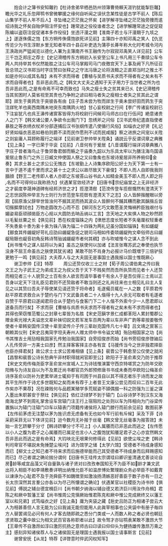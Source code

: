 <!-- { "loadSidebar": true } -->
　　抱会计之簿书安知鼇钓【杜诗舍弟早栖邑防州领簿曹倚頼天涯钓犹能掣巨鼇】瞻光华之礼乐忽拜鹗书曾微攀援之缘何自听闻之误伏念某性徒是古学不前人【陈后山集学不前人年不后人】寻坠绪之茫茫我之怀矣【进学解寻坠绪之茫茫独旁捜而逺绍诗我之怀矣自贻伊阻注怀安也】踵常途之役役谁者念之【进学解踵常途之促促窥陈编以盗窃注促促诸本多作役役】坐违汗漫之期【淮南子若士与汗漫期于九垓之上】遂逐侏儒之饱【东方朔传侏儒饱欲死详见前】主簿四十亦知邓禹之笑人【仇览传览少为书生淳默乡里无知者年四十县召补吏选为蒲亭长朞年称大化时考城令河内王涣政尚严猛闻览以德化人署为主簿南齐书王融传为尔寂寂邓禹笑人详见前】公车三千岂乏郑庄之荐士【史记滑稽传东方朔初入长安至公车上书凡用三千奏牍公车令两人共持举其书仅然能胜之注公车司马掌殿司马门夜徼宫天下上事及阙下凡所征召皆总领之汉书郑当时字庄赞曰张释之之守法冯唐之论将汲黯之正直郑当时之推土不如是亦何以成其名哉】未有不求而得者【曹植与吴质书夫求而不得者有之矣未有不求而自得者也】吾非恶此而之【韩文大丈夫之遇知于天子用力于当世者之所为也吾非恶此而之是有命焉不可幸而致也】马失之瘦士失之贫其来已乆【史记滑稽传当其贫困时人莫省视至其贵也乃争附之谚曰相马者失之瘦相士者失之贫其此之谓耶】牂生于奥鹑生于突彼各有由【庄子吾未尝为牧而牂生于奥未尝好田而鹑生于突注牂牝羊也奥西南隅未地突东南隅鹑火地】甘心妄校尉之行间【李广传诸妄校尉已下注妄犹凡也呉王濞传诸賔客皆得为将校尉行间候司马师古曰在行伍间】絶意诸贵人之门下【韩文诸公要人争欲令出我门下】忽绣斧之问俗【汉书武帝纪遣直指使者暴胜之等衣绣衣杖斧分部逐捕后汉书张纲传遣八使循行风俗】如缁衣之好贤【礼记好贤如缁衣恶恶如巷伯则爵不渎而民作愿刑不试而民咸服】察之进旅之间宠以关陞之剡妄庸人耳顾称履行之端详【见前谢卫参帅举关陞条】诵説云乎反谓词章之典雅【见上条】一字已荣于华衮【见前】八音何有于爰居【八音谓履行端详词章典雅八字庄子昔者海鸟止于鲁郊鲁君御而觞之于庙奏九韶以为乐具太牢以为膳注海鸟国语爰居止鲁东门之外三日臧文仲使国人祭之又曰鲁矦也东坡诗爰居非所养俯仰金奏】其求士甚士之求公公无愧古【东坡勤上人诗集序欧阳公好士为天下第一士有一言中于道不逺千里而求之甚十士之求公以故尽致天下豪俊】不即人而人自即我我则腼顔【野王二老传即人者人亦即之东坡荅山谷书此人如精金美玉不即人而人即之将名而不可得何以我称扬为】伏遇某官敛经济才【旧唐书宗纪庙堂之上无非经济之才裴度李晟神道碑有经邦济世之才】揽澄清辔【范滂传登车揽辔慨然有澄清天下之志世説陈仲举言为士则行为世范登车揽辔有澄清天下之志】众人皆醉揩醒眼以旁观【屈原渔父辞举世皆浊何不掘其泥而扬其波众人皆醉何不餔其糟而歠其醨揩丘皆切揩摨摩拭也】万物走圆改方心而不忍【柳河东乞巧文敢愿圣灵悔祸矜臣独艰付与媚姿易臣顽顔凿臣方心规以大圆防去呐舌纳以工言】念天地之大矣惧人物之眇然顾以毛髪丝粟之长【俱见前】悉在权度锱铢之内【律厯志度长短者不失毫厘权轻重者不失黍絫十黍为絫十絫为铢八铢为锱二十四铢为两礼记虽分国如锱铢】有如龌龊【郦食其传龌龊好苛礼应劭曰龌龊急促之貌司马相如传委琐龌龊拘文牵俗师古曰龌龊局陿也龊音初角反韩诗驽骀诚龌龊市者何其稠】亦与吹嘘惟今之谋人念不到此【尚书惟今之谋人姑将以为亲】虽古之肤使何以加诸【法言张骞苏武之奉使也执节没身不屈王命虽古之肤使其犹劣诸】某敢不防不肖身为必报计马价既増于三倍驴技更勉于一鸣【俱见前】大夫荐人与之大夫固无是事国士遇我报以国士惟既厥心
　　谢卫参帅【泾】特荐
　　周公还贽仅收三士之材【荀子周公谓伯禽之传曰我文王之为子武王之为弟成王之为叔父吾于天下不贱矣然而吾所执贽而见者十人还贽而相见者三十人貌贽之士百有余人欲言而请毕事者千有余人于是吾仅得三士焉以正吾身以定天下注礼臣见君则不还贽敌者不敢当则还之礼尚往来也士相见礼曰主人复见之以其贽曰吾夫子辱使某见请还贽于将命者】毛遂僃员辄在一人之数【平原君传赵平原君求救合从于楚约与门下文武备具者二十人偕得十九人余无可取者有毛遂者自赞于平原君曰遂闻君将合从于楚约与食客门下二十人偕不外索今少一人愿君即以遂备员而行矣】不求而获【曹植与呉质书夫求而不得者有之矣未有不求而得者也】其得也荣窃惟范蜀公之封章七辈皆为名胜【宋史范鎭字景仁成都革阳人累封蜀郡公赠金紫光禄大夫谥忠文辈补妹切説文若军发车百两为辈以车非声广韵等辈按娄敬传使者十辈韩安国传汉使十辈至梁传介子传三辈赵克国传凡七十辈】吕文靖之賔客三朝赖其仪刑【宋史吕夷简字坦夫寿州人赠太师中书令谥文靖】殆劢相国家之功【尚书其惟吉士用劢相我国家孔传勉治我国家】自旁招俊彦而始【尚书旁招俊彦啓廸后人孔传旁非一方美士曰彦】然主择客客择主亦各有宜【马援传当今之世非独君择臣也臣亦择君矣】故公求士士求公苦难相値【见上条】裴晋公于韩愈至公仅使之就闲【昌黎和裴晋公诗长愁典午非材职得就闲官即至公】欧阳子于圣俞素交乃防于推荐【宋史文苑传梅尧臣字圣俞宣州宣城人工为诗钱惟演畱守西京特嗟赏之为防年交欧阳脩与为诗友自以为不及累迁尚书都官员外郎预修唐书书成未奏而卒欧阳公梅圣俞诗序圣俞以防补为吏累举进士辄抑于有司困于州县自以其不得志者乐于诗而发之故其平生所作于诗尤多世既知之矣而未有荐于上者昔王文康公尝见而叹曰二百年无此作矣亦不果荐】况在疎贱何与品题某殖学多荒赋姿不頴偶掇一科之防强为三釜之谋入墨出朱职甚安于祭灶【俱见前】依红泛绿梦不到于辕门【山谷诗梦不到汉东又海南海北梦不到周礼掌舍设车宫辕门注王行上宿阻险之处则以车为阵相向为门谷梁传置旃以为辕门注辕门卬车以辕表门项籍传诸侯将入辕门膝行而前余见前】敢图前茅【左传前茅虑无注楚以茅为旌识虑无虑备有无也如今军行前有斥候】采及下菲【诗采葑采菲无以下体详见前】迨今数月无补报于丝毫【韩文曾无丝毫事为报答效】未始一言乞跻攀于分寸【韩诗跻攀分寸不可上】小人属餍而已非恶此而逃之【左传愿以小人之腹为君子之心属餍而已属足也言小人之腹饱犹知餍足君子之心亦宜然韩文吾非恶此而逃之是有命焉】大钧坱北无垠果何修得此【见前】欲使尘埃之吏【韩诗判司卑官不堪説未免捶楚尘埃问】进为馆学之储【太学六馆】受德者不待成身感知而已【柳文士之知己者不待来求而后施德举能而己其受德者不待成身而后拜赐感知而已】尽己者谓之确论揣分谓何【旧唐书王珪传太宗谓珪曰卿识鉴清通尤善谈论自房龄等咸宜品藻又可自量孰与诸子贤对曰孜孜奉国知无不为臣不如龄才兼文武出将入相臣不如李靖敷奏详明出纳惟允臣不如温彦博处繁理剧众务必举臣不如戴胄以谏诤为心耻君不及于尧舜臣不如魏徴至如激浊扬清嫉恶好善臣于数子亦有一日之长太宗深然其言羣公亦各以为尽己所懐谓之确论】伏遇某官以社稷臣为诗书帅【俱见前】傅説之辅台德宜楫巨川【尚书朝夕纳诲以辅台德又若济巨川用汝作舟楫】君陈之和厥中暂藩王室【尚书惟周公克愼厥始惟君陈克和厥中惟公克成厥终又以藩王室以和兄弟】式笃缁衣之好【见上条】庸为夹袋之藏【巵史吕防正为相诸子尝云大人为相甚善但人言无能为公曰我诚无能但能用人此眞宰相事也公夹袋中有册子毎四方人替罢谒见必问有何人才客去随即疏之悉分门类或一人而数人称之者必贤也朝廷求贤取之囊中故公为相文武百官各称职者以此】故令驽才亦玷鹗表某敢不激昂大节【王章传不自激昂如淳曰激厉抗扬之意师古曰卬读曰仰仰头为健扬雄传激昂万乘之主】感刻异知诸侯荐人与之诸侯固无是理国士遇我报以国士请事斯言【见前】
　　谢曾安抚【从龙】特荐【详啓意时倅武冈权知军】
